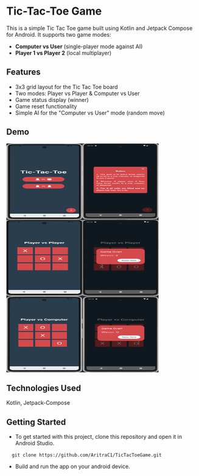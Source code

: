 # Tic-Tac-Toe Game

This is a simple Tic Tac Toe game built using Kotlin and Jetpack Compose for Android. It supports two game modes:
- **Computer vs User** (single-player mode against AI)
- **Player 1 vs Player 2** (local multiplayer)

## Features
- 3x3 grid layout for the Tic Tac Toe board
- Two modes: Player vs Player & Computer vs User
- Game status display (winner)
- Game reset functionality
- Simple AI for the "Computer vs User" mode (random move)

## Demo

<div style="display: flex; flex-wrap: wrap;">
  <img src="app/src/main/java/com/example/tictactoegame/images/demo/Img1.png" width="200" height="200" />
  <img src="app/src/main/java/com/example/tictactoegame/images/demo/Img2.png" width="200" height="200" />
  <img src="app/src/main/java/com/example/tictactoegame/images/demo/Img3.png" width="200" height="200" />
  <img src="app/src/main/java/com/example/tictactoegame/images/demo/Img6.png" width="200" height="200" />
  <img src="app/src/main/java/com/example/tictactoegame/images/demo/Img4.png" width="200" height="200" />
  <img src="app/src/main/java/com/example/tictactoegame/images/demo/Img5.png" width="200" height="200" />
</div>

## Technologies Used
Kotlin, Jetpack-Compose

## Getting Started
- To get started with this project, clone this repository and open it in Android Studio.
```
  git clone https://github.com/AritraC1/TicTacToeGame.git
```

- Build and run the app on your android device.